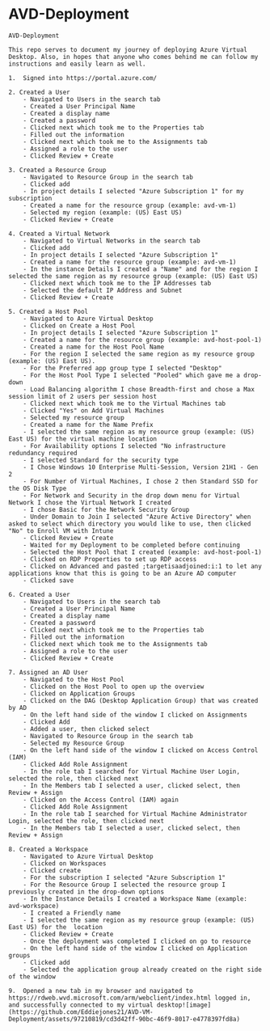 # AVD-Deployment
	AVD-Deployment
 	
  	This repo serves to document my journey of deploying Azure Virtual Desktop. Also, in hopes that anyone who comes behind me can follow my instructions and easily learn as well.
 
 	1.  Signed into https://portal.azure.com/
	
	2. Created a User
		- Navigated to Users in the search tab
		- Created a User Principal Name
		- Created a display name
		- Created a password
		- Clicked next which took me to the Properties tab
		- Filled out the information
		- Clicked next which took me to the Assignments tab
		- Assigned a role to the user 
		- Clicked Review + Create
	
	3. Created a Resource Group 
		- Navigated to Resource Group in the search tab
		- Clicked add
		- In project details I selected "Azure Subscription 1" for my subscription
		- Created a name for the resource group (example: avd-vm-1)
		- Selected my region (example: (US) East US)
		- Clicked Review + Create
	
	4. Created a Virtual Network 
		- Navigated to Virtual Networks in the search tab
		- Clicked add
		- In project details I selected "Azure Subscription 1" 
		- Created a name for the resource group (example: avd-vm-1)
		- In the instance Details I created a "Name" and for the region I selected the same region as my resource group (example: (US) East US)
		- Clicked next which took me to the IP Addresses tab
		- Selected the default IP Address and Subnet
		- Clicked Review + Create
	
	5. Created a Host Pool
		- Navigated to Azure Virtual Desktop
		- Clicked on Create a Host Pool
		- In project details I selected "Azure Subscription 1" 
		- Created a name for the resource group (example: avd-host-pool-1)
		- Created a name for the Host Pool Name
		- For the region I selected the same region as my resource group (example: (US) East US).
		- For the Preferred app group type I selected "Desktop"
		- For the Host Pool Type I selected "Pooled" which gave me a drop-down
		- Load Balancing algorithm I chose Breadth-first and chose a Max session limit of 2 users per session host
		- Clicked next which took me to the Virtual Machines tab
		- Clicked "Yes" on Add Virtual Machines
		- Selected my resource group 
		- Created a name for the Name Prefix
		- I selected the same region as my resource group (example: (US) East US) for the virtual machine location
		- For Availability options I selected "No infrastructure redundancy required
		- I selected Standard for the security type
		- I Chose Windows 10 Enterprise Multi-Session, Version 21H1 - Gen 2
		- For Number of Virtual Machines, I chose 2 then Standard SSD for the OS Disk Type
		- For Network and Security in the drop down menu for Virtual Network I chose the Virtual Network I created
		- I chose Basic for the Network Security Group
		- Under Domain to Join I selected "Azure Active Directory" when asked to select which directory you would like to use, then clicked "No" to Enroll VM with Intune
		- Clicked Review + Create
		- Waited for my Deployment to be completed before continuing
		- Selected the Host Pool that I created (example: avd-host-pool-1)
		- Clicked on RDP Properties to set up RDP access
		- Clicked on Advanced and pasted ;targetisaadjoined:i:1 to let any applications know that this is going to be an Azure AD computer
		- Clicked save
	
	6. Created a User
		- Navigated to Users in the search tab
		- Created a User Principal Name
		- Created a display name
		- Created a password
		- Clicked next which took me to the Properties tab
		- Filled out the information
		- Clicked next which took me to the Assignments tab
		- Assigned a role to the user 
		- Clicked Review + Create
	
	7. Assigned an AD User
		- Navigated to the Host Pool
		- Clicked on the Host Pool to open up the overview
		- Clicked on Application Groups
		- Clicked on the DAG (Desktop Application Group) that was created by AD
		- On the left hand side of the window I clicked on Assignments 
		- Clicked Add
		- Added a user, then clicked select
		- Navigated to Resource Group in the search tab 
		- Selected my Resource Group
		- On the left hand side of the window I clicked on Access Control (IAM)
		- Clicked Add Role Assignment
		- In the role tab I searched for Virtual Machine User Login, selected the role, then clicked next
		- In the Members tab I selected a user, clicked select, then Review + Assign
		- Clicked on the Access Control (IAM) again 
		- Clicked Add Role Assignment
		- In the role tab I searched for Virtual Machine Administrator Login, selected the role, then clicked next
		- In the Members tab I selected a user, clicked select, then Review + Assign
	
	8. Created a Workspace
		- Navigated to Azure Virtual Desktop 
		- Clicked on Workspaces
		- Clicked create 
		- For the subscription I selected "Azure Subscription 1" 
		- For the Resource Group I selected the resource group I previously created in the drop-down options
		- In the Instance Details I created a Workspace Name (example: avd-workspace)
		- I created a Friendly name 
		- I selected the same region as my resource group (example: (US) East US) for the  location
		- Clicked Review + Create
		- Once the deployment was completed I clicked on go to resource
		- On the left hand side of the window I clicked on Application groups 
		- Clicked add
		- Selected the application group already created on the right side of the window 
	
	9.  Opened a new tab in my browser and navigated to https://rdweb.wvd.microsoft.com/arm/webclient/index.html logged in, and successfully connected to my virtual desktop![image](https://github.com/Eddiejones21/AVD-VM-	Deployment/assets/97210819/cd3d42ff-90bc-46f9-8017-e4778397fd8a)
